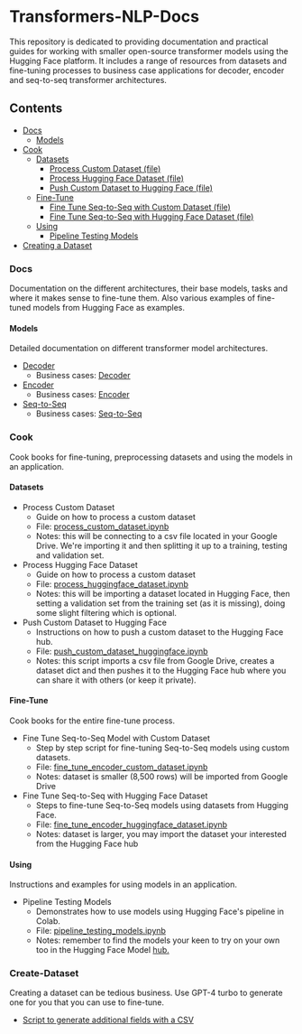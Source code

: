 # Transformers-NLP-Docs

This repository is dedicated to providing documentation and practical guides for working with smaller open-source transformer models using the Hugging Face platform. It includes a range of resources from datasets and fine-tuning processes to business case applications for decoder, encoder and seq-to-seq transformer architectures.

## Contents

- [Docs](#docs)
  - [Models](#models)
- [Cook](#cook)
  - [Datasets](#datasets)
    - [Process Custom Dataset (file)](./cook/datasets/process_custom_dataset.ipynb)
    - [Process Hugging Face Dataset (file)](./cook/datasets/process_huggingface_dataset.ipynb)
    - [Push Custom Dataset to Hugging Face (file)](./cook/datasets/push_custom_dataset_huggingface.ipynb)
  - [Fine-Tune](#fine-tune)
    - [Fine Tune Seq-to-Seq with Custom Dataset (file)](./cook/fine-tune/fine_tune_seqtoseq_custom_dataset.ipynb)
    - [Fine Tune Seq-to-Seq with Hugging Face Dataset (file)](./cook/fine-tune/fine_tune_seqtoseq_huggingface_dataset.ipynb)
  - [Using](#using)
    - [Pipeline Testing Models](./pipeline_testing_models.ipynb)
- [Creating a Dataset](#create-dataset)

### Docs
Documentation on the different architectures, their base models, tasks and where it makes sense to fine-tune them. Also various examples of fine-tuned models from Hugging Face as examples.

#### Models
Detailed documentation on different transformer model architectures.
- [Decoder](./docs/models/decoder.md)
  - Business cases: [Decoder](./docs/business-cases/decoder.md)
- [Encoder](./docs/models/encoder.md)
  - Business cases: [Encoder](./docs/business-cases/encoder.md)
- [Seq-to-Seq](./docs/models/seq-to-seq.md)
  - Business cases: [Seq-to-Seq](./docs/business-cases/seq-to-seq.md)

### Cook
Cook books for fine-tuning, preprocessing datasets and using the models in an application.

#### Datasets
- Process Custom Dataset
  - Guide on how to process a custom dataset
  - File: [process_custom_dataset.ipynb](./cook/datasets/process_custom_dataset.ipynb)
  - Notes: this will be connecting to a csv file located in your Google Drive. We're importing it and then splitting it up to a training, testing and validation set.
- Process Hugging Face Dataset
  - Guide on how to process a custom dataset
  - File: [process_huggingface_dataset.ipynb](./cook/datasets/process_huggingface_dataset.ipynb)
  - Notes: this will be importing a dataset located in Hugging Face, then setting a validation set from the training set (as it is missing), doing some slight filtering which is optional.
- Push Custom Dataset to Hugging Face
  - Instructions on how to push a custom dataset to the Hugging Face hub.
  - File: [push_custom_dataset_huggingface.ipynb](./cook/datasets/push_custom_dataset_huggingface.ipynb)
  - Notes: this script imports a csv file from Google Drive, creates a dataset dict and then pushes it to the Hugging Face hub where you can share it with others (or keep it private).

#### Fine-Tune
Cook books for the entire fine-tune process.
- Fine Tune Seq-to-Seq Model with Custom Dataset
  - Step by step script for fine-tuning Seq-to-Seq models using custom datasets.
  - File: [fine_tune_encoder_custom_dataset.ipynb](./cook/fine-tune/fine_tune_seqtoseq_custom_dataset.ipynb)
  - Notes: dataset is smaller (8,500 rows) will be imported from Google Drive
- Fine Tune Seq-to-Seq with Hugging Face Dataset
  - Steps to fine-tune Seq-to-Seq models using datasets from Hugging Face.
  - File: [fine_tune_encoder_huggingface_dataset.ipynb](./cook/fine-tune/fine_tune_seqtoseq_huggingface_dataset.ipynb)
  - Notes: dataset is larger, you may import the dataset your interested from the Hugging Face hub

#### Using
Instructions and examples for using models in an application.

- Pipeline Testing Models
  - Demonstrates how to use models using Hugging Face's pipeline in Colab.
  - File: [pipeline_testing_models.ipynb](./pipeline_testing_models.ipynb)
  - Notes: remember to find the models your keen to try on your own too in the Hugging Face Model [hub.](https://huggingface.co/models) 

### Create-Dataset
Creating a dataset can be tedious business. Use GPT-4 turbo to generate one for you that you can use to fine-tune.

- [Script to generate additional fields with a CSV](https://github.com/ilsilfverskiold/gpt-create-dataset)
